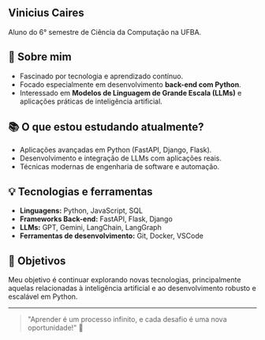 ## Vinicius Caires


Aluno do 6° semestre de Ciência da Computação na UFBA.

## 🚀 Sobre mim

* Fascinado por tecnologia e aprendizado contínuo.
* Focado especialmente em desenvolvimento **back-end com Python**.
* Interessado em **Modelos de Linguagem de Grande Escala (LLMs)** e aplicações práticas de inteligência artificial.

## 📚 O que estou estudando atualmente?

* Aplicações avançadas em Python (FastAPI, Django, Flask).
* Desenvolvimento e integração de LLMs com aplicações reais.
* Técnicas modernas de engenharia de software e automação.

## 💡 Tecnologias e ferramentas

* **Linguagens:** Python, JavaScript, SQL
* **Frameworks Back-end:** FastAPI, Flask, Django
* **LLMs:** GPT, Gemini, LangChain, LangGraph
* **Ferramentas de desenvolvimento:** Git, Docker, VSCode

## 🎯 Objetivos

Meu objetivo é continuar explorando novas tecnologias, principalmente aquelas relacionadas à inteligência artificial e ao desenvolvimento robusto e escalável em Python.

---

> "Aprender é um processo infinito, e cada desafio é uma nova oportunidade!" 🚀
